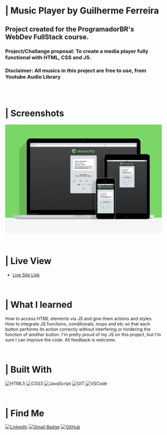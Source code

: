 # | Music Player by Guilherme Ferreira
## Project created for the ProgramadorBR's WebDev FullStack course.
### Project/Challange proposal: To create a media player fully functional with HTML, CSS and JS. 
### Disclaimer: All musics in this project are free to use, from Youtube Audio Library

<br><br>

# | Screenshots
![](./assets/images/screenshot/screenshot.png)

<br>

# | Live View
- [Live Site Link](https://guilhermerera.github.io/audioplayer%20(html5%20css3%20js)/)

<br>

# | What I learned
How to access HTML elements via JS and give them actions and styles. How to integrate JS functions, conditionals, loops and etc so that each button performs its action correctly without interfering or hindering the function of another button. I'm pretty proud of my JS on this project, but I'm sure I can improve the code. All feedback is welcome.

<br>

# | Built With
 <img src="https://img.shields.io/badge/HTML5-E34F26?style=for-the-badge&logo=html5&logoColor=white" alt="HTML5"> <img src="https://img.shields.io/badge/CSS3-1572B6?style=for-the-badge&logo=css3&logoColor=white" ALT="CSS3"> <img src="https://img.shields.io/badge/JavaScript-F7DF1E?style=for-the-badge&logo=javascript&logoColor=black" alt="JavaScript"> <img src="https://img.shields.io/badge/Git-F05032?style=for-the-badge&logo=git&logoColor=white" alt="GIT"> <img src="https://img.shields.io/badge/Visual_Studio_Code-0078D4?style=for-the-badge&logo=visual%20studio%20code&logoColor=white" alt="VSCode">

<br>

# | Find Me
[![LinkedIn](https://img.shields.io/badge/LinkedIn-0077B5?style=for-the-badge&logo=linkedin&logoColor=white)](https://www.linkedin.com/in/guilherme-ferreira-6841b023/) [![Gmail Badge](https://img.shields.io/badge/-guilhermerera@gmail.com-f24f4f?style=flat-square&logo=Gmail&logoColor=white&link=mailto:guilhermerera@gmail.com)](mailto:guilhermerera@gmail.com) [![GitHub](https://img.shields.io/github/followers/guilhermerera.svg?style=social&label=Follow&maxAge=2592000)](https://github.com/guilhermerera)
